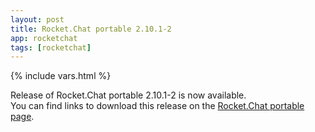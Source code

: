 ```yaml
---
layout: post
title: Rocket.Chat portable 2.10.1-2
app: rocketchat
tags: [rocketchat]
---
```

{% include vars.html %}

Release of Rocket.Chat portable 2.10.1-2 is now available.<br />
You can find links to download this release on the [Rocket.Chat portable page](/app/rocketchat-portable).